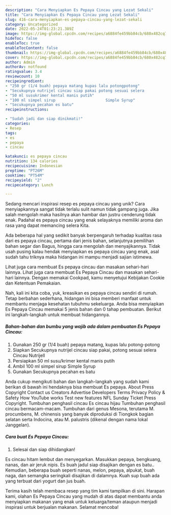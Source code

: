 ```yaml
---
description: "Cara Menyiapkan Es Pepaya Cincau yang Lezat Sekali"
title: "Cara Menyiapkan Es Pepaya Cincau yang Lezat Sekali"
slug: 416-cara-menyiapkan-es-pepaya-cincau-yang-lezat-sekali
category: Uncategorized
date: 2022-05-24T01:23:21.389Z
image: https://img-global.cpcdn.com/recipes/a6884fe459bb84cb/680x482cq70/es-pepaya-cincau-foto-resep-utama.jpg
hideToc: false
enableToc: true
enableTocContent: false
thumbnail: https://img-global.cpcdn.com/recipes/a6884fe459bb84cb/680x482cq70/es-pepaya-cincau-foto-resep-utama.jpg
cover: https://img-global.cpcdn.com/recipes/a6884fe459bb84cb/680x482cq70/es-pepaya-cincau-foto-resep-utama.jpg
author: Admin
authorAv: notfound
ratingvalue: 3.4
reviewcount: 10
recipeingredient:
- "250 gr (1/4 buah) pepaya matang kupas lalu potongpotong"
- "Secukupnya nutrijel cincau siap pakai potong sesuai selera                      Cincau Nutrijell"
- "50 ml susukrimer kental manis putih"
- "100 ml simpel sirup                      Simple Syrup"
- "Secukupnya pecahan es batu"
recipeinstructions:

- "Sudah jadi dan siap dinikmati!"
categories:
- Resep
tags:
- es
- pepaya
- cincau

katakunci: es pepaya cincau 
nutrition: 134 calories
recipecuisine: Indonesian
preptime: "PT26M"
cooktime: "PT54M"
recipeyield: "2"
recipecategory: Lunch

---
```





Sedang mencari inspirasi resep es pepaya cincau yang unik? Cara menyiapkannya sangat tidak terlalu sulit namun tidak gampang juga. Jika salah mengolah maka hasilnya akan hambar dan justru cenderung tidak enak. Padahal es pepaya cincau yang enak selayaknya memiliki aroma dan rasa yang dapat memancing selera Kita.





Ada beberapa hal yang sedikit banyak berpengaruh terhadap kualitas rasa dari es pepaya cincau, pertama dari jenis bahan, selanjutnya pemilihan bahan segar dan Bagus, hingga cara mengolah dan menyajikannya. Tidak usah pusing kalau hendak menyiapkan es pepaya cincau yang enak,      asal sudah tahu triknya maka hidangan ini mampu menjadi sajian istimewa.














Lihat juga cara membuat Es pepaya cincau dan masakan sehari-hari lainnya. Lihat juga cara membuat Es Pepaya Cincau dan masakan sehari-hari lainnya. Dengan memakai Cookpad, kamu menyetujui Kebijakan Cookie dan Ketentuan Pemakaian.






Nah, kali ini kita coba, yuk, kreasikan es pepaya cincau sendiri di rumah. Tetap berbahan sederhana, hidangan ini bisa memberi manfaat untuk membantu menjaga kesehatan tubuhmu sekeluarga. Anda bisa menyiapkan Es Pepaya Cincau memakai 5 jenis bahan dan 0 tahap pembuatan. Berikut ini langkah-langkah untuk membuat hidangannya.

<!--inarticleads1-->

##### Bahan-bahan dan bumbu yang wajib ada dalam pembuatan Es Pepaya Cincau:

1. Gunakan 250 gr (1/4 buah) pepaya matang, kupas lalu potong-potong
1. Siapkan Secukupnya nutrijel cincau siap pakai, potong sesuai selera                      Cincau Nutrijell
1. Persiapkan 50 ml susu/krimer kental manis putih
1. Ambil 100 ml simpel sirup                      Simple Syrup
1. Gunakan Secukupnya pecahan es batu


Anda cukup mengikuti bahan dan langkah-langkah yang sudah kami berikan di bawah ini hendaknya bisa membuat Es pepaya. About Press Copyright Contact us Creators Advertise Developers Terms Privacy Policy &amp; Safety How YouTube works Test new features NFL Sunday Ticket Press Copyright. Tumbuhan penghasil cincau Es cincau hijau Tumbuhan penghasil cincau bermacam-macam. Tumbuhan dari genus Mesona, terutama M. procumbens, M. chinensis yang banyak diproduksi di Tiongkok bagian selatan serta Indocina, atau M. palustris (dikenal dengan nama lokal Janggelan). 

<!--inarticleads2-->

##### Cara buat Es Pepaya Cincau:


1. Selesai dan siap dihidangkan!

Es cincau hitam lembut dan menyegarkan. Masukkan pepaya, bengkuang, nanas, dan air jeruk nipis. Es buah jadul siap disajikan dengan es batu.. Kemudian, beberapa buah seperti nanas, melon, pepaya, alpukat, buah naga, dan semangka seringkali disajikan di dalamnya. Kuah sup buah ada yang terbuat dari yogurt dan jus buah. 

Terima kasih telah membaca resep yang tim kami tampilkan di sini. Harapan kami, olahan Es Pepaya Cincau yang mudah di atas dapat membantu anda menyiapkan makanan yang enak untuk keluarga/teman ataupun menjadi inspirasi untuk berjualan makanan. Selamat mencoba!
